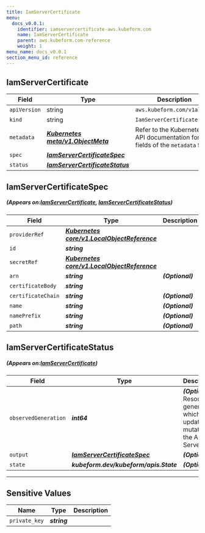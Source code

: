 ```yaml
---
title: IamServerCertificate
menu:
  docs_v0.0.1:
    identifier: iamservercertificate-aws.kubeform.com
    name: IamServerCertificate
    parent: aws.kubeform.com-reference
    weight: 1
menu_name: docs_v0.0.1
section_menu_id: reference
---
```


## IamServerCertificate
| Field | Type | Description |
| ------ | ----- | ----------- |
| `apiVersion` | string | `aws.kubeform.com/v1alpha1` |
|    `kind` | string | `IamServerCertificate` |
| `metadata` | ***[Kubernetes meta/v1.ObjectMeta](https://kubernetes.io/docs/reference/generated/kubernetes-api/v1.13/#objectmeta-v1-meta)***|Refer to the Kubernetes API documentation for the fields of the `metadata` field.|
| `spec` | ***[IamServerCertificateSpec](#IamServerCertificateSpec)***||
| `status` | ***[IamServerCertificateStatus](#IamServerCertificateStatus)***||
## IamServerCertificateSpec
##### (Appears on:[IamServerCertificate](#IamServerCertificate), [IamServerCertificateStatus](#IamServerCertificateStatus))
| Field | Type | Description |
| ------ | ----- | ----------- |
| `providerRef` | ***[Kubernetes core/v1.LocalObjectReference](https://kubernetes.io/docs/reference/generated/kubernetes-api/v1.13/#localobjectreference-v1-core)***||
| `id` | ***string***||
| `secretRef` | ***[Kubernetes core/v1.LocalObjectReference](https://kubernetes.io/docs/reference/generated/kubernetes-api/v1.13/#localobjectreference-v1-core)***||
| `arn` | ***string***| ***(Optional)*** |
| `certificateBody` | ***string***||
| `certificateChain` | ***string***| ***(Optional)*** |
| `name` | ***string***| ***(Optional)*** |
| `namePrefix` | ***string***| ***(Optional)*** |
| `path` | ***string***| ***(Optional)*** |
## IamServerCertificateStatus
##### (Appears on:[IamServerCertificate](#IamServerCertificate))
| Field | Type | Description |
| ------ | ----- | ----------- |
| `observedGeneration` | ***int64***| ***(Optional)*** Resource generation, which is updated on mutation by the API Server.|
| `output` | ***[IamServerCertificateSpec](#IamServerCertificateSpec)***| ***(Optional)*** |
| `state` | ***kubeform.dev/kubeform/apis.State***| ***(Optional)*** |
---
## Sensitive Values
| Name | Type | Description |
|------|------|-------------|
| `private_key` | ***string*** ||

